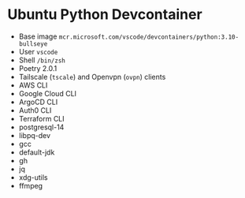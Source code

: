# Ubuntu Python Devcontainer

- Base image `mcr.microsoft.com/vscode/devcontainers/python:3.10-bullseye`
- User `vscode`
- Shell `/bin/zsh`
- Poetry 2.0.1
- Tailscale (`tscale`) and Openvpn (`ovpn`) clients
- AWS CLI
- Google Cloud CLI
- ArgoCD CLI
- Auth0 CLI
- Terraform CLI
- postgresql-14
- libpq-dev
- gcc
- default-jdk
- gh
- jq
- xdg-utils
- ffmpeg
